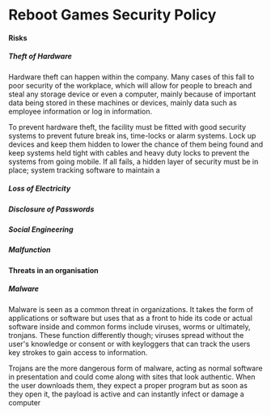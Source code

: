 # Reboot Games Security Policy

#### Risks
##### Theft of Hardware
Hardware theft can happen within the company. Many cases of this fall to poor security of the workplace, which will allow for people to breach and steal any storage device or even a computer, mainly because of important data being stored in these machines or devices, mainly data such as employee information or log in information.

To prevent hardware theft, the facility must be fitted with good security systems to prevent future break ins, time-locks or alarm systems. Lock up devices and keep them hidden to lower the chance of them being found and keep systems held tight with cables and heavy duty locks to prevent the systems from going mobile. If all fails, a hidden layer of security must be in place; system tracking software to maintain a 

##### Loss of Electricity
##### Disclosure of Passwords
##### Social Engineering
##### Malfunction

#### Threats in an organisation
##### Malware
Malware is seen as a common threat in organizations. It takes the form of applications or software but uses that as a front to hide its code or actual software inside and common forms include viruses, worms or ultimately, tronjans. These function differently though; viruses spread without the user's knowledge or consent or with keyloggers that can track the users key strokes to gain access to information.

Trojans are the more dangerous form of malware, acting as normal software in presentation and could come along with sites that look authentic. When the user downloads them, they expect a proper program but as soon as they open it, the payload is active and can instantly infect or damage a computer 
#####
